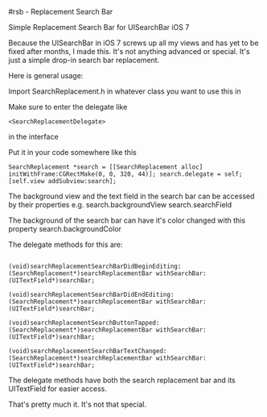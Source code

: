#rsb - Replacement Search Bar

Simple Replacement Search Bar for UISearchBar iOS 7

Because the UISearchBar in iOS 7 screws up all my views and has yet to be fixed after months, I made this. It's not anything advanced or special. It's just a simple drop-in search bar replacement.

Here is general usage:

Import SearchReplacement.h in whatever class you want to use this in

Make sure to enter the delegate like 
```objc
<SearchReplacementDelegate>
```
in the interface

Put it in your code somewhere like this 

```objc
SearchReplacement *search = [[SearchReplacement alloc] initWithFrame:CGRectMake(0, 0, 320, 44)]; search.delegate = self; [self.view addSubview:search];
```

The background view and the text field in the search bar can be accessed by their properties e.g. search.backgroundView search.searchField

The background of the search bar can have it's color changed with this property search.backgroundColor

The delegate methods for this are:

```objc

(void)searchReplacementSearchBarDidBeginEditing:(SearchReplacement*)searchReplacementBar withSearchBar:(UITextField*)searchBar;

(void)searchReplacementSearchBarDidEndEditing:(SearchReplacement*)searchReplacementBar withSearchBar:(UITextField*)searchBar;

(void)searchReplacementSearchButtonTapped:(SearchReplacement*)searchReplacementBar withSearchBar:(UITextField*)searchBar;

(void)searchReplacementSearchBarTextChanged:(SearchReplacement*)searchReplacementBar withSearchBar:(UITextField*)searchBar;

```

The delegate methods have both the search replacement bar and its UITextField for easier access.

That's pretty much it. It's not that special.

